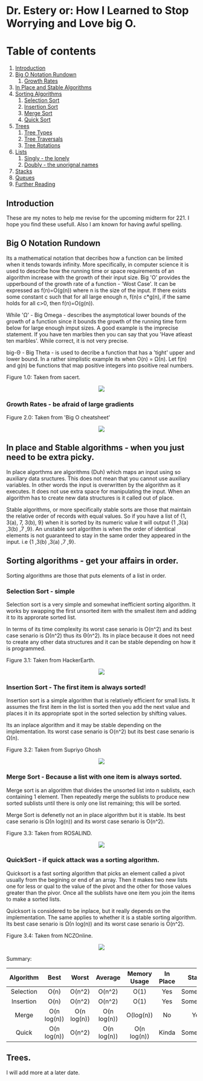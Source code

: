 # Dr. Estery or: How I Learned to Stop Worrying and Love big O. 

# Table of contents
1. [Introduction](#introduction)
2. [Big O Notation Rundown](#paragraph1)
    1. [Growth Rates](#subparagraph1)
3. [In Place and Stable Algorithms](#paragraph2)
4. [Sorting Algorithms](#paragraph3)
    1. [Selection Sort](#subparagraph4)
    2. [Insertion Sort](#subparagraph5)
    3. [Merge Sort](#subparagraph6)
    4. [Quick Sort](#subparagraph7)
5. [Trees](#paragraph4)
    1. [Tree Types](#subparagraph6)
    2. [Tree Traversals](#subparagraph7)
    3. [Tree Rotations](#subparagraph8)
6. [Lists](#paragraph5)
    1. [Singly - the lonely](#subparagraph9)
    2. [Doubly - the unorignal names](#subparagraph8)
7. [Stacks](#paragraph6)
8. [Queues](#paragraph7)
9. [Further Reading](#paragraph8)


## Introduction <a name="introduction"></a>
These are my notes to help me revise for the upcoming midterm for 221. I hope you find these usefull. Also I am known for having awful spelling.

## Big O Notation Rundown <a name="paragraph1"></a>
Its a mathematical notation that decribes how a function can be limited when it tends towards infinity. More specifically, in computer science it is used to describe how the running time or space requirements of an algorithm increase with the growth of their input size. Big 'O' provides the upperbound of the growth rate of a function - 'Wost Case'. It can be expressed as f(n)=O(g(n)) where n is the size of the input. If there exists some constant c such that for all large enough n, f(n)≤ c*g(n), if the same holds for all c>0, then f(n)=O(g(n)).

While 'Ω' - Big Omega - describes the asymptotical lower bounds of the growth of a function since it bounds the growth of the running time form below for large enough imput sizes. A good example is the imprecise statement. If you have ten marbles then you can say that you 'Have atleast ten marbles'. While correct, it is not very precise. 

big-Θ - Big Theta - is used to decribe a function that has a 'tight' upper and lower bound. In a rather simplistic example its when O(n) = Ω(n). Let f(n) and g(n) be functions that map positive integers into psoitive real numbers. 

Figure 1.0: Taken from sacert. 
<p align="center">
  <img src="https://i.imgur.com/4kZ9Fe8.png">
</p>


### Growth Rates - be afraid of large gradients <a name="subparagraph1"></a>
Figure 2.0: Taken from 'Big O cheatsheet' 
<p align="center">
  <img src="https://i.imgur.com/ZFG8gfG.png">
</p>

## In place and Stable algorithms - when you just need to be extra picky. <a name="paragraph2"></a>
In place algorthms are algorithms (Duh) which maps an input using so auxiliary data sructures. This does not mean that you cannot use auxiliary variables. In other words the input is overwritten by the algorithm as it executes. It does not use extra space for manipulating the input. When an algorithm has to create new data structures is it called out of place. 

Stable algorithms, or more specifically stable sorts are those that maintain the relative order of records with equal values. So if you have a list of {1, 3(a), 7, 3(b), 9} when it is sorted by its numeric value it will output {1 ,3(a) ,3(b) ,7 ,9}. An unstable sort algorithm is when the order of identical elements is not guaranteed to stay in the same order they appeared in the input. i.e  {1 ,3(b) ,3(a) ,7 ,9}.

## Sorting algorithms - get your affairs in order. <a name="paragraph3"></a>
Sorting algorithms are those that puts elements of a list in order. 

### Selection Sort - simple <a name="subparagraph2"></a>
Selection sort is a very simple and somewhat inefficient sorting algorithm. It works by swapping the first unsorted item with the smallest item and adding it to its approrate sorted list. 

In terms of its time complexity its worst case senario is O(n^2) and its best case senario is Ω(n^2) thus its Θ(n^2). Its in place because it does not need to create any other data structures and it can be stable depending on how it is programmed. 

Figure 3.1: Taken from HackerEarth.
<p align="center">
  <img src="https://he-s3.s3.amazonaws.com/media/uploads/2888f5b.png">
</p>

### Insertion Sort - The first item is always sorted! <a name="subparagraph3"></a>
Insertion sort is a simple algorithm that is relatively efficient for small lists. It assumes the first item in the list is sorted then you add the next value and places it in its appropriate spot in the sorted selection by shifting values. 

Its an inplace algorithm and it may be stable depending on the implementation. Its worst case senario is O(n^2) but its best case senario is Ω(n).

Figure 3.2: Taken from Supriyo Ghosh
<p align="center">
  <img src="https://media.licdn.com/media/gcrc/dms/image/C5112AQHNYaMUMohXxA/article-cover_image-shrink_600_2000/0?e=2128291200&v=beta&t=jHdAZ7HJCPgmXkuRJ1EkDW37myYH2IWQOljVmiCTdNo">
</p>

### Merge Sort - Because a list with one item is always sorted. <a name="subparagraph4"></a>
Merge sort is an algorithm that divides the unsorted list into n sublists, each containing 1 element. Then repeatedly merge the sublists to produce new sorted sublists until there is only one list remaining; this will be sorted. 

Merge Sort is defenetly not an in place algorithm but it is stable. Its best case senario is Ω(n log(n)) and its worst case senario is O(n^2). 

Figure 3.3: Taken from ROSALIND.
<p align="center">
  <img src="https://i.imgur.com/9IC043f.png">
</p>

### QuickSort - if quick attack was a sorting algorithm. <a name="subparagraph5"></a>
Quicksort is a fast sorting algorithm that picks an element called a pivot usually from the begining or end of an array. Then it makes two new lists one for less or qual to the value of the pivot and the other for those values greater than the pivor. Once all the sublists have one item you join the items to make a sorted lists.

Quicksort is considered to be inplace, but it really depends on the implementation. The same applies to whether it is a stable sorting algorithm. Its best case senario is Ω(n log(n)) and its worst case senario is O(n^2).

Figure 3.4: Taken from NCZOnline.
<p align="center">
  <img src="https://www.nczonline.net/images/wp-content/uploads/2012/11/quicksort_partition1.png">
</p>

Summary:

| Algorithm     | Best | Worst       | Average     | Memory Usage| In Place |Stable |
|:-------------:|:----:|:-----------:|:-----------:|:-----------:|:-----:|:-----:|
| Selection     | O(n) | O(n^2)      | O(n^2)      | O(1)        | Yes | Sometimes |
| Insertion     | O(n) | O(n^2)      | O(n^2)      | O(1)        |Yes | Sometimes |
| Merge | O(n log(n))  | O(n log(n)) | O(n log(n)) | O(log(n))   | No | Yes|
| Quick | O(n log(n))  | O(n^2)      | O(n log(n)) | O(n log(n)) | Kinda | Sometimes |

## Trees. <a name="paragraph3"></a>
I will add more at a later date.
